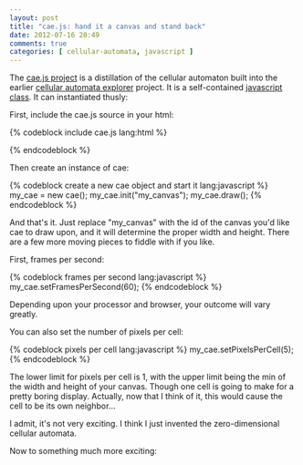 ```yaml
---
layout: post
title: "cae.js: hand it a canvas and stand back"
date: 2012-07-16 20:49
comments: true
categories: [ cellular-automata, javascript ]
---
```


The [cae.js project][0] is a distillation of the cellular automaton built into the earlier [cellular automata explorer][1] project. It is a self-contained [javascript class][2]. It can instantiated thusly:

First, include the cae.js source in your html:

{% codeblock include cae.js lang:html %}
<script src="/javascripts/cae.js"></script>
{% endcodeblock %}

Then create an instance of cae:

{% codeblock create a new cae object and start it lang:javascript %}
my_cae = new cae();
my_cae.init("my_canvas");
my_cae.draw();
{% endcodeblock %}

And that's it. Just replace "my_canvas" with the id of the canvas you'd like cae to draw upon, and it will determine the proper width and height. There are a few more moving pieces to fiddle with if you like. 

First, frames per second:

{% codeblock frames per second lang:javascript %}
my_cae.setFramesPerSecond(60);
{% endcodeblock %}

Depending upon your processor and browser, your outcome will vary greatly.

You can also set the number of pixels per cell:

{% codeblock pixels per cell lang:javascript %}
my_cae.setPixelsPerCell(5);
{% endcodeblock %}

The lower limit for pixels per cell is 1, with the upper limit being the min of the width and height of your canvas. Though one cell is going to make for a pretty boring display. Actually, now that I think of it, this would cause the cell to be its own neighbor...

<canvas id="my_canvas" width="100" height="100"></canvas>
<script type="text/javascript">
    my_cae = new cae();
    my_cae.setPixelsPerCell(100);
    my_cae.init("my_canvas");
    my_cae.draw();
</script>

I admit, it's not very exciting. I think I just invented the zero-dimensional cellular automata.

Now to something much more exciting:

<canvas id="my_other_canvas" width="300" height="700"></canvas>
<script type="text/javascript">
    my_other_cae = new cae();
    my_other_cae.setPixelsPerCell(5);
    my_other_cae.init("my_other_canvas");
    my_other_cae.draw();
</script>


[0]: https://github.com/arrogantrobot/cae.js "cae.js"
[1]: https://github.com/arrogantrobot/Cellular-Automata-Explorer "cellular automata explorer"
[2]: http://www.webmonkey.com/2010/02/make_oop_classes_in_javascript/ "functions all the way down"
